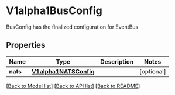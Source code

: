 # V1alpha1BusConfig

BusConfig has the finalized configuration for EventBus
## Properties
Name | Type | Description | Notes
------------ | ------------- | ------------- | -------------
**nats** | [**V1alpha1NATSConfig**](V1alpha1NATSConfig.md) |  | [optional] 

[[Back to Model list]](../README.md#documentation-for-models) [[Back to API list]](../README.md#documentation-for-api-endpoints) [[Back to README]](../README.md)



